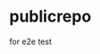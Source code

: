 # publicrepo
for e2e test


































































































































































































































































































































































































































































































































































































































































































































































































































































































































































































































































































































































































































